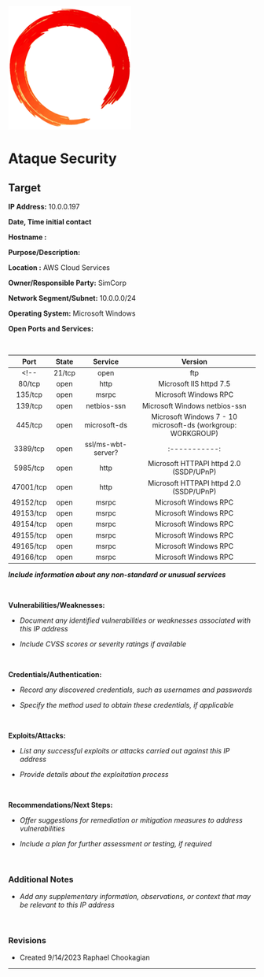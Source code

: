 <img src="../assets/ring.png" width="250">

# Ataque Security

## Target

**IP Address:** 10.0.0.197

**Date, Time initial contact**

**Hostname :**

**Purpose/Description:**

**Location :** AWS Cloud Services

**Owner/Responsible Party:** SimCorp

**Network Segment/Subnet:** 10.0.0.0/24

**Operating System:** Microsoft Windows

**Open Ports and Services:**

<br>

| Port | State | Service | Version |
|:-----------------------:|:-----------------------:|:-----------------------:|:-----------------------:|
<!-- | 21/tcp | open | ftp | Microsoft ftpd |
| 80/tcp | open | http | Microsoft IIS httpd 7.5 |
| 135/tcp | open | msrpc | Microsoft Windows RPC |
| 139/tcp  | open | netbios-ssn | Microsoft Windows netbios-ssn |
| 445/tcp  | open | microsoft-ds | Microsoft Windows 7 - 10 microsoft-ds (workgroup: WORKGROUP) |
| 3389/tcp | open | ssl/ms-wbt-server? |:-----------:|
| 5985/tcp | open | http | Microsoft HTTPAPI httpd 2.0 (SSDP/UPnP) |
| 47001/tcp | open | http | Microsoft HTTPAPI httpd 2.0 (SSDP/UPnP) |
| 49152/tcp | open | msrpc | Microsoft Windows RPC |
| 49153/tcp | open | msrpc | Microsoft Windows RPC |
| 49154/tcp | open | msrpc | Microsoft Windows RPC |
| 49155/tcp | open | msrpc | Microsoft Windows RPC |
| 49165/tcp | open | msrpc | Microsoft Windows RPC |
| 49166/tcp | open | msrpc | Microsoft Windows RPC | -->

***Include information about any non-standard or unusual services***

<br>

**Vulnerabilities/Weaknesses:**

- *Document any identified vulnerabilities or weaknesses associated with this IP address*

- *Include CVSS scores or severity ratings if available*

<br>

**Credentials/Authentication:**

- *Record any discovered credentials, such as usernames and passwords*

- *Specify the method used to obtain these credentials, if applicable*

<br>

**Exploits/Attacks:**

- *List any successful exploits or attacks carried out against this IP address*

- *Provide details about the exploitation process*

<br>

**Recommendations/Next Steps:**

- *Offer suggestions for remediation or mitigation measures to address vulnerabilities*

- *Include a plan for further assessment or testing, if required*

<br>

### Additional Notes

- *Add any supplementary information, observations, or context that may be relevant to this IP address*

<br>

### Revisions

- Created 9/14/2023 Raphael Chookagian

---
